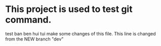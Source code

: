 # This project is used to test git command.
test ban ben hui tui
make some changes of this file.
This line is changed from the NEW branch "dev"